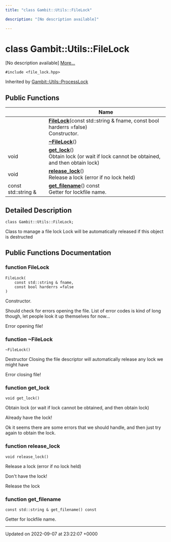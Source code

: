```yaml
---
title: "class Gambit::Utils::FileLock"

description: "[No description available]"

---
```


# class Gambit::Utils::FileLock



[No description available] [More...](#detailed-description)


`#include <file_lock.hpp>`

Inherited by [Gambit::Utils::ProcessLock](/documentation/code/classes/classgambit_1_1utils_1_1processlock/)

## Public Functions

|                | Name           |
| -------------- | -------------- |
| | **[FileLock](/documentation/code/classes/classgambit_1_1utils_1_1filelock/#function-filelock)**(const std::string & fname, const bool harderrs =false)<br>Constructor.  |
| | **[~FileLock](/documentation/code/classes/classgambit_1_1utils_1_1filelock/#function-filelock)**() |
| void | **[get_lock](/documentation/code/classes/classgambit_1_1utils_1_1filelock/#function-get-lock)**()<br>Obtain lock (or wait if lock cannot be obtained, and then obtain lock)  |
| void | **[release_lock](/documentation/code/classes/classgambit_1_1utils_1_1filelock/#function-release-lock)**()<br>Release a lock (error if no lock held)  |
| const std::string & | **[get_filename](/documentation/code/classes/classgambit_1_1utils_1_1filelock/#function-get-filename)**() const<br>Getter for lockfile name.  |

## Detailed Description

```
class Gambit::Utils::FileLock;
```


Class to manage a file lock Lock will be automatically released if this object is destructed 

## Public Functions Documentation

### function FileLock

```
FileLock(
    const std::string & fname,
    const bool harderrs =false
)
```

Constructor. 

Should check for errors opening the file. List of error codes is kind of long though, let people look it up themselves for now...

Error opening file!


### function ~FileLock

```
~FileLock()
```


Destructor Closing the file descriptor will automatically release any lock we might have 


Error closing file!


### function get_lock

```
void get_lock()
```

Obtain lock (or wait if lock cannot be obtained, and then obtain lock) 

Already have the lock!

Ok it seems there are some errors that we should handle, and then just try again to obtain the lock.


### function release_lock

```
void release_lock()
```

Release a lock (error if no lock held) 

Don't have the lock!

Release the lock


### function get_filename

```
const std::string & get_filename() const
```

Getter for lockfile name. 

-------------------------------

Updated on 2022-09-07 at 23:22:07 +0000